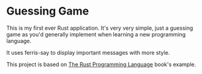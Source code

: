 # Guessing Game

This is my first ever Rust application. It's very very simple, just a guessing game as you'd generally implement when learning a new programming language.

It uses ferris-say to display important messages with more style.

This project is based on [The Rust Programming Language](https://doc.rust-lang.org/book/ch02-00-guessing-game-tutorial.html) book's example.